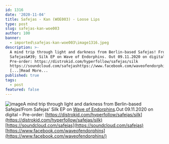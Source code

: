 ```yaml
---
id: 1316
date: '2020-11-04'
title: Safejas - Kan (WOE003) - Loose Lips
type: post
slug: safejas-kan-woe003
author: 100
banner:
  - imported\safejas-kan-woe003\image1316.jpeg
description: >-
  A mind trip through light and darkness from Berlin-based Safejas! From
  Safejas&#39; Silk EP on Wave of Endorphins. Out 09.11.2020 on digital &#8211;
  Pre-order: https://distrokid.com/hyperfollow/safejas/silk
  https://soundcloud.com/safejashttps://www.facebook.com/waveofendorphins
  [...]Read More...
published: true
tags:
  - post
featured: false
---
```

![image](../imported\safejas-kan-woe003\image1316.jpeg)A mind trip through light and darkness from Berlin-based Safejas!From Safejas' Silk EP on [Wave of Endorphins](https://www.en-dor-phins.com/).Out 09.11.2020 on digital – Pre-order: [https://distrokid.com/hyperfollow/safejas/silk](https://distrokid.com/hyperfollow/safejas/silk)[https://soundcloud.com/safejas](https://soundcloud.com/safejas)  
[https://www.facebook.com/waveofendorphins](https://www.facebook.com/waveofendorphins/)